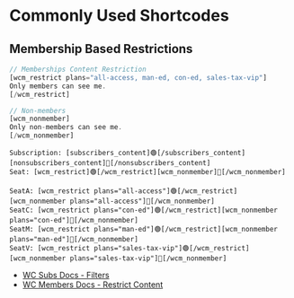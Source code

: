 # Commonly Used Shortcodes

## Membership Based Restrictions
```php
// Memberships Content Restriction
[wcm_restrict plans="all-access, man-ed, con-ed, sales-tax-vip"]
Only members can see me.
[/wcm_restrict]

// Non-members
[wcm_nonmember]
Only non-members can see me.
[/wcm_nonmember]
```

```
Subscription: [subscribers_content]🟢[/subscribers_content][nonsubscribers_content]🔴[/nonsubscribers_content]
Seat: [wcm_restrict]🟢[/wcm_restrict][wcm_nonmember]🔴[/wcm_nonmember]

SeatA: [wcm_restrict plans="all-access"]🟢[/wcm_restrict][wcm_nonmember plans="all-access"]🔴[/wcm_nonmember]
SeatC: [wcm_restrict plans="con-ed"]🟢[/wcm_restrict][wcm_nonmember plans="con-ed"]🔴[/wcm_nonmember]
SeatM: [wcm_restrict plans="man-ed"]🟢[/wcm_restrict][wcm_nonmember plans="man-ed"]🔴[/wcm_nonmember]
SeatV: [wcm_restrict plans="sales-tax-vip"]🟢[/wcm_restrict][wcm_nonmember plans="sales-tax-vip"]🔴[/wcm_nonmember]
```

- [WC Subs Docs - Filters](https://woocommerce.com/document/subscriptions/develop/filter-reference/)
- [WC Members Docs - Restrict Content](https://woocommerce.com/document/woocommerce-memberships-restrict-content/#:~:text=Restriction%20shortcode,as%20tutorial%20videos%20or%20infographics.)
